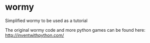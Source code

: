 # wormy
Simplified wormy to be used as a tutorial

The original wormy code and more python games can be found here: http://inventwithpython.com/
